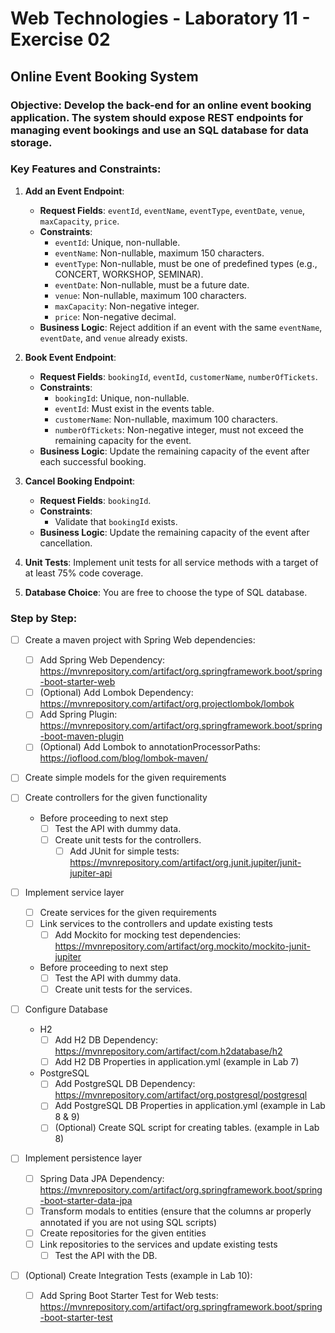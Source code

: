 # Web Technologies - Laboratory 11 - Exercise 02

## Online Event Booking System

### Objective: Develop the back-end for an online event booking application. The system should expose REST endpoints for managing event bookings and use an SQL database for data storage.

### Key Features and Constraints:

1. **Add an Event Endpoint**:
    - **Request Fields**: `eventId`, `eventName`, `eventType`, `eventDate`, `venue`, `maxCapacity`, `price`.
    - **Constraints**:
        - `eventId`: Unique, non-nullable.
        - `eventName`: Non-nullable, maximum 150 characters.
        - `eventType`: Non-nullable, must be one of predefined types (e.g., CONCERT, WORKSHOP, SEMINAR).
        - `eventDate`: Non-nullable, must be a future date.
        - `venue`: Non-nullable, maximum 100 characters.
        - `maxCapacity`: Non-negative integer.
        - `price`: Non-negative decimal.
    - **Business Logic**: Reject addition if an event with the same `eventName`, `eventDate`, and `venue` already exists.

2. **Book Event Endpoint**:
    - **Request Fields**: `bookingId`, `eventId`, `customerName`, `numberOfTickets`.
    - **Constraints**:
        - `bookingId`: Unique, non-nullable.
        - `eventId`: Must exist in the events table.
        - `customerName`: Non-nullable, maximum 100 characters.
        - `numberOfTickets`: Non-negative integer, must not exceed the remaining capacity for the event.
    - **Business Logic**: Update the remaining capacity of the event after each successful booking.

3. **Cancel Booking Endpoint**:
    - **Request Fields**: `bookingId`.
    - **Constraints**:
        - Validate that `bookingId` exists.
    - **Business Logic**: Update the remaining capacity of the event after cancellation.

4. **Unit Tests**: Implement unit tests for all service methods with a target of at least 75% code coverage.

5. **Database Choice**: You are free to choose the type of SQL database.

### Step by Step:

- [ ] Create a maven project with Spring Web dependencies:
    - [ ] Add Spring Web Dependency: https://mvnrepository.com/artifact/org.springframework.boot/spring-boot-starter-web
    - [ ] (Optional) Add Lombok Dependency: https://mvnrepository.com/artifact/org.projectlombok/lombok
    - [ ] Add Spring Plugin: https://mvnrepository.com/artifact/org.springframework.boot/spring-boot-maven-plugin
    - [ ] (Optional) Add Lombok to annotationProcessorPaths: https://ioflood.com/blog/lombok-maven/

- [ ] Create simple models for the given requirements

- [ ] Create controllers for the given functionality
    - Before proceeding to next step
        - [ ] Test the API with dummy data.
        - [ ] Create unit tests for the controllers.
            - [ ] Add JUnit for simple tests: https://mvnrepository.com/artifact/org.junit.jupiter/junit-jupiter-api

- [ ] Implement service layer
    - [ ] Create services for the given requirements
    - [ ] Link services to the controllers and update existing tests
        - [ ] Add Mockito for mocking test dependencies: https://mvnrepository.com/artifact/org.mockito/mockito-junit-jupiter
    - Before proceeding to next step
        - [ ] Test the API with dummy data.
        - [ ] Create unit tests for the services.

- [ ] Configure Database
    - H2
        - [ ] Add H2 DB Dependency: https://mvnrepository.com/artifact/com.h2database/h2
        - [ ] Add H2 DB Properties in application.yml (example in Lab 7)
    - PostgreSQL
        - [ ] Add PostgreSQL DB Dependency: https://mvnrepository.com/artifact/org.postgresql/postgresql
        - [ ] Add PostgreSQL DB Properties in application.yml (example in Lab 8 & 9)
        - [ ] (Optional) Create SQL script for creating tables. (example in Lab 8)

- [ ] Implement persistence layer
    - [ ] Spring Data JPA Dependency: https://mvnrepository.com/artifact/org.springframework.boot/spring-boot-starter-data-jpa
    - [ ] Transform modals to entities (ensure that the columns ar properly annotated if you are not using SQL scripts)
    - [ ] Create repositories for the given entities
    - [ ] Link repositories to the services and update existing tests
        - [ ] Test the API with the DB.

- [ ] (Optional) Create Integration Tests (example in Lab 10):
    - [ ] Add Spring Boot Starter Test for Web tests: https://mvnrepository.com/artifact/org.springframework.boot/spring-boot-starter-test
